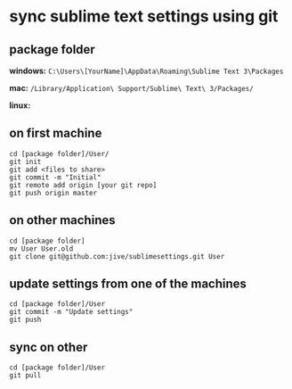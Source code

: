 # sync sublime text settings using git

## package folder

**windows:**
```C:\Users\[YourName]\AppData\Roaming\Sublime Text 3\Packages```

**mac:**
```/Library/Application\ Support/Sublime\ Text\ 3/Packages/```

**linux:**


## on first machine

```
cd [package folder]/User/
git init
git add <files to share>
git commit -m "Initial"
git remote add origin [your git repo]
git push origin master
```
## on other machines
```
cd [package folder]
mv User User.old
git clone git@github.com:jive/sublimesettings.git User
```

## update settings from one of the machines
```
cd [package folder]/User
git commit -m "Update settings"
git push
```

## sync on other 
```
cd [package folder]/User
git pull
```
